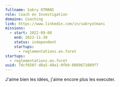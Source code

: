 ```yaml
---
fullname: Sabry OTMANI
role: Coach en Investigation
domaine: Coaching
link: https://www.linkedin.com/in/sabryotmani
missions:
  - start: 2022-09-08
    end: 2022-11-30
    status: independent
    startups:
      - reglementations.en.foret
startups:
  - reglementations.en.foret
uuid: 7dcf656f-d8a5-49a1-9fb9-8089671089f7
---
```

J'aime bien les idées, j'aime encore plus les executer.